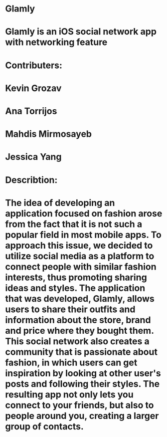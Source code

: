 # Glamly
# Glamly is an iOS social network app with networking feature

# Contributers:

# Kevin Grozav
# Ana Torrijos
# Mahdis Mirmosayeb
# Jessica Yang

# Describtion:

# The idea of developing an application focused on fashion arose from the fact that it is not such a popular field in most mobile apps. To approach this issue, we decided to utilize social media as a platform to connect people with similar fashion interests, thus promoting sharing ideas and styles. The application that was developed, Glamly, allows users to share their outfits and information about the store, brand and  price where they bought them. This social network also creates a community that is passionate about fashion, in which users can get inspiration by  looking at other user's posts and following their styles. The resulting app not only lets you connect to your friends, but also to people around you, creating a larger group of contacts. 
